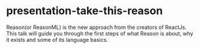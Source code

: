 # presentation-take-this-reason
Reason(or ReasonML) is the new approach from the creators of ReactJs. This talk will guide you through the first steps of what Reason is about, why it exists and some of its language basics.

